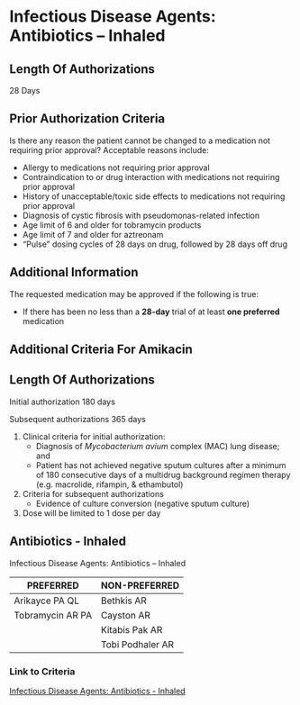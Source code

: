 # Infectious Disease Agents: Antibiotics – Inhaled

## Length Of Authorizations

28 Days

## Prior Authorization Criteria

Is there any reason the patient cannot be changed to a medication not requiring prior approval? Acceptable reasons include:

-   Allergy to medications not requiring prior approval
-   Contraindication to or drug interaction with medications not requiring prior approval
-   History of unacceptable/toxic side effects to medications not requiring prior approval
-   Diagnosis of cystic fibrosis with pseudomonas-related infection
-   Age limit of 6 and older for tobramycin products
-   Age limit of 7 and older for aztreonam
-   “Pulse” dosing cycles of 28 days on drug, followed by 28 days off drug

## Additional Information

The requested medication may be approved if the following is true:

-   If there has been no less than a **28-day** trial of at least **one preferred** medication

## Additional Criteria For Amikacin

## Length Of Authorizations

Initial authorization 180 days

Subsequent authorizations 365 days

1.  Clinical criteria for initial authorization:
    -   Diagnosis of *Mycobacterium avium* complex (MAC) lung disease; and
    -   Patient has not achieved negative sputum cultures after a minimum of 180 consecutive days of a multidrug background regimen therapy (e.g. macrolide, rifampin, & ethambutol)
2.  Criteria for subsequent authorizations
    -   Evidence of culture conversion (negative sputum culture)
3.  Dose will be limited to 1 dose per day

## Antibiotics - Inhaled

Infectious Disease Agents: Antibiotics – Inhaled

| PREFERRED        | NON-PREFERRED    |
|------------------|------------------|
| Arikayce PA QL   | Bethkis AR       |
| Tobramycin AR PA | Cayston AR       |
|                  | Kitabis Pak AR   |
|                  | Tobi Podhaler AR |

### Link to Criteria

[Infectious Disease Agents: Antibiotics - Inhaled](https://pharmacy.medicaid.ohio.gov/sites/default/files/20220415_UPDL_Criteria_FINAL_.pdf#page=74)
